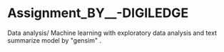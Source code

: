 # Assignment_BY__-DIGILEDGE
Data analysis/ Machine learning with exploratory data analysis and text summarize model by "gensim" . 
